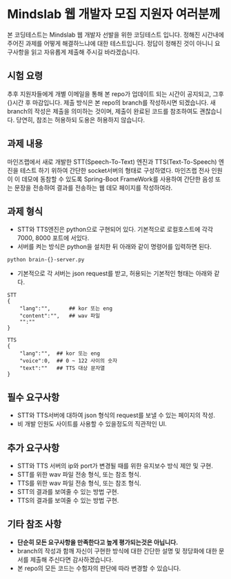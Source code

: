 # Mindslab 웹 개발자 모집 지원자 여러분께

본 코딩테스트는 Mindslab 웹 개발자 선발을 위한 코딩테스트 입니다. 정해진 시간내에 주어진 과제를 어떻게 해결하느냐에 대한 테스트입니다. 정답이 정해진 것이 아니니 요구사항을 읽고 자유롭게 제출해 주시길 바라겠습니다.

## 시험 요령

추후 지원자들에게 개별 이메일을 통해 본 repo가 업데이트 되는 시간이 공지되고, 그후 {}시간 후 마감입니다.
제출 방식은 본 repo의 branch를 작성하시면 되겠습니다. 새 branch의 작성은 제출을 의미하는 것이며, 제출이 완료된 코드를 참조하여도 괜찮습니다. 당연히, 참조는 허용하되 도용은 허용하지 않습니다.

## 과제 내용

마인즈랩에서 새로 개발한 STT(Speech-To-Text) 엔진과 TTS(Text-To-Speech) 엔진을 테스트 하기 위하여 간단한 socket서버의 형태로 구성하였다. 마인즈랩 전사 인원이 이 데모에 동참할 수 있도록 Spring-Boot FrameWork를 사용하여 간단한 음성 또는 문장을 전송하여 결과를 전송하는 웹 데모 페이지를 작성하여라.

## 과제 형식

- STT와 TTS엔진은 python으로 구현되어 있다. 기본적으로 로컬호스트에 각각 7000, 8000 포트에 서있다.
- 서버를 켜는 방식은 python을 설치한 뒤 아래와 같이 명령어를 입력하면 된다.

```
python brain-{}-server.py
```

- 기본적으로 각 서버는 json request를 받고, 허용되는 기본적인 형태는 아래와 같다.

```
STT
{
    "lang":"",      ## kor 또는 eng
    "content":"",   ## wav 파일
    "":""
}

TTS
{
    "lang":"",  ## kor 또는 eng
    "voice":0,  ## 0 ~ 122 사이의 숫자
    "text":""   ## TTS 대상 문자열
}
```

## 필수 요구사항

- STT와 TTS서버에 대하여 json 형식의 request를 보낼 수 있는 페이지의 작성.
- 비 개발 인원도 사이트를 사용할 수 있을정도의 직관적인 UI.

## 추가 요구사항

- STT와 TTS 서버의 ip와 port가 변경될 때를 위한 유지보수 방식 제안 및 구현.
- STT를 위한 wav 파일 전송 형식, 또는 참조 형식.
- TTS를 위한 wav 파일 전송 형식, 또는 참조 형식.
- STT의 결과를 보여줄 수 있는 방법 구현.
- TTS의 결과를 보여줄 수 있는 방법 구현.

## 기타 참조 사항

- **단순히 모든 요구사항을 만족한다고 높게 평가되는것은 아닙니다.**
- branch의 작성과 함깨 자신이 구현한 방식에 대한 간단한 설명 및 정당화에 대한 문서를 제출해 주신다면 감사하겠습니다.
- 본 repo의 모든 코드는 수험자의 판단에 따라 변경할 수 있습니다.
